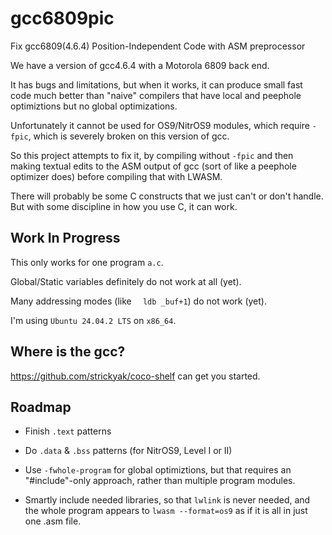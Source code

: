 # gcc6809pic
Fix gcc6809(4.6.4) Position-Independent Code with ASM preprocessor

We have a version of gcc4.6.4 with a Motorola 6809 back end.

It has bugs and limitations, but when it works, it can produce small
fast code much better than "naive" compilers that have local and peephole
optimiztions but no global optimizations.

Unfortunately it cannot be used for OS9/NitrOS9 modules, which require
`-fpic`, which is severely broken on this version of gcc.

So this project attempts to fix it, by compiling without `-fpic` and then
making textual edits to the ASM output of gcc (sort of like a peephole
optimizer does) before compiling that with LWASM.

There will probably be some C constructs that we just can't or don't
handle.  But with some discipline in how you use C, it can work.

## Work In Progress

This only works for one program `a.c`.

Global/Static variables definitely do not work at all (yet).

Many addressing modes (like `  ldb _buf+1`) do not work (yet).

I'm using `Ubuntu 24.04.2 LTS` on `x86_64`.

## Where is the gcc?

https://github.com/strickyak/coco-shelf can get you started.

## Roadmap

* Finish `.text` patterns

* Do `.data` & `.bss` patterns (for NitrOS9, Level I or II)

* Use `-fwhole-program` for global optimiztions,
  but that requires an "#include"-only approach, rather than multiple
  program modules.

* Smartly include needed libraries, so that `lwlink`
  is never needed, and the whole program appears to `lwasm --format=os9`
  as if it is all in just one .asm file.
